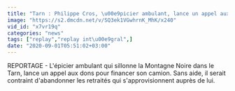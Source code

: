 ```yaml
---
title: "Tarn : Philippe Cros, \u00e9picier ambulant, lance un appel aux dons"
image: "https://s2.dmcdn.net/v/SQ3ek1VGwhrnK_MhK/x240"
vid_id: "x7vr19q"
categories: "news"
tags: ["replay","replay int\u00e9gral",]
date: "2020-09-01T05:51:02+03:00"
---
```

REPORTAGE - L'épicier ambulant qui sillonne la Montagne Noire dans le Tarn, lance un appel aux dons pour financer son camion. Sans aide, il serait contraint d'abandonner les retraités qui s'approvisionnent auprès de lui.

